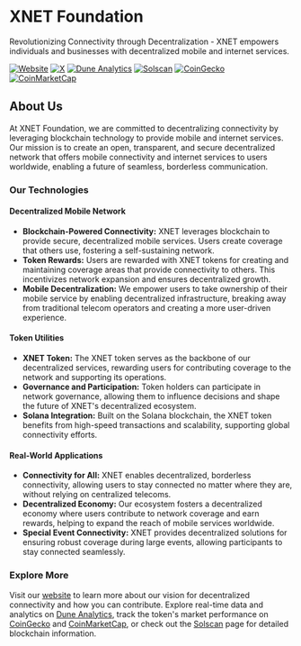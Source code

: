 # XNET Foundation

Revolutionizing Connectivity through Decentralization - XNET empowers individuals and businesses with decentralized mobile and internet services.

[![Website](https://img.shields.io/badge/Website-XNET%20Foundation-blue)](https://xnet.foundation)
[![X](https://img.shields.io/badge/X-@xnet_fdn-1DA1F2?logo=x)](https://x.com/xnet_fdn)
[![Dune Analytics](https://img.shields.io/badge/Dune%20Analytics-XNET%20Token-FF5733?logo=dune)](https://dune.com/steve314600/xnet)
[![Solscan](https://img.shields.io/badge/Solscan-XNET%20Token-9b59b6)](https://solscan.io/token/xNETbUB7cRb3AAu2pNG2pUwQcJ2BHcktfvSB8x1Pq6L)
[![CoinGecko](https://img.shields.io/badge/CoinGecko-XNET%20Mobile-00dc93?logo=coingecko)](https://www.coingecko.com/en/coins/xnet-mobile-2)
[![CoinMarketCap](https://img.shields.io/badge/CoinMarketCap-XNET%20Mobile-f7931a?logo=coinmarketcap)](https://coinmarketcap.com/currencies/xnet-mobile/)

## About Us

At XNET Foundation, we are committed to decentralizing connectivity by leveraging blockchain technology to provide mobile and internet services. Our mission is to create an open, transparent, and secure decentralized network that offers mobile connectivity and internet services to users worldwide, enabling a future of seamless, borderless communication.

### Our Technologies

#### Decentralized Mobile Network

- **Blockchain-Powered Connectivity:** XNET leverages blockchain to provide secure, decentralized mobile services. Users create coverage that others use, fostering a self-sustaining network.
- **Token Rewards:** Users are rewarded with XNET tokens for creating and maintaining coverage areas that provide connectivity to others. This incentivizes network expansion and ensures decentralized growth.
- **Mobile Decentralization:** We empower users to take ownership of their mobile service by enabling decentralized infrastructure, breaking away from traditional telecom operators and creating a more user-driven experience.

#### Token Utilities

- **XNET Token:** The XNET token serves as the backbone of our decentralized services, rewarding users for contributing coverage to the network and supporting its operations.
- **Governance and Participation:** Token holders can participate in network governance, allowing them to influence decisions and shape the future of XNET's decentralized ecosystem.
- **Solana Integration:** Built on the Solana blockchain, the XNET token benefits from high-speed transactions and scalability, supporting global connectivity efforts.

#### Real-World Applications

- **Connectivity for All:** XNET enables decentralized, borderless connectivity, allowing users to stay connected no matter where they are, without relying on centralized telecoms.
- **Decentralized Economy:** Our ecosystem fosters a decentralized economy where users contribute to network coverage and earn rewards, helping to expand the reach of mobile services worldwide.
- **Special Event Connectivity:** XNET provides decentralized solutions for ensuring robust coverage during large events, allowing participants to stay connected seamlessly.

### Explore More

Visit our [website](https://xnet.foundation) to learn more about our vision for decentralized connectivity and how you can contribute. Explore real-time data and analytics on [Dune Analytics](https://dune.com/steve314600/xnet), track the token's market performance on [CoinGecko](https://www.coingecko.com/en/coins/xnet-mobile-2) and [CoinMarketCap](https://coinmarketcap.com/currencies/xnet-mobile/), or check out the [Solscan](https://solscan.io/token/xNETbUB7cRb3AAu2pNG2pUwQcJ2BHcktfvSB8x1Pq6L) page for detailed blockchain information.
